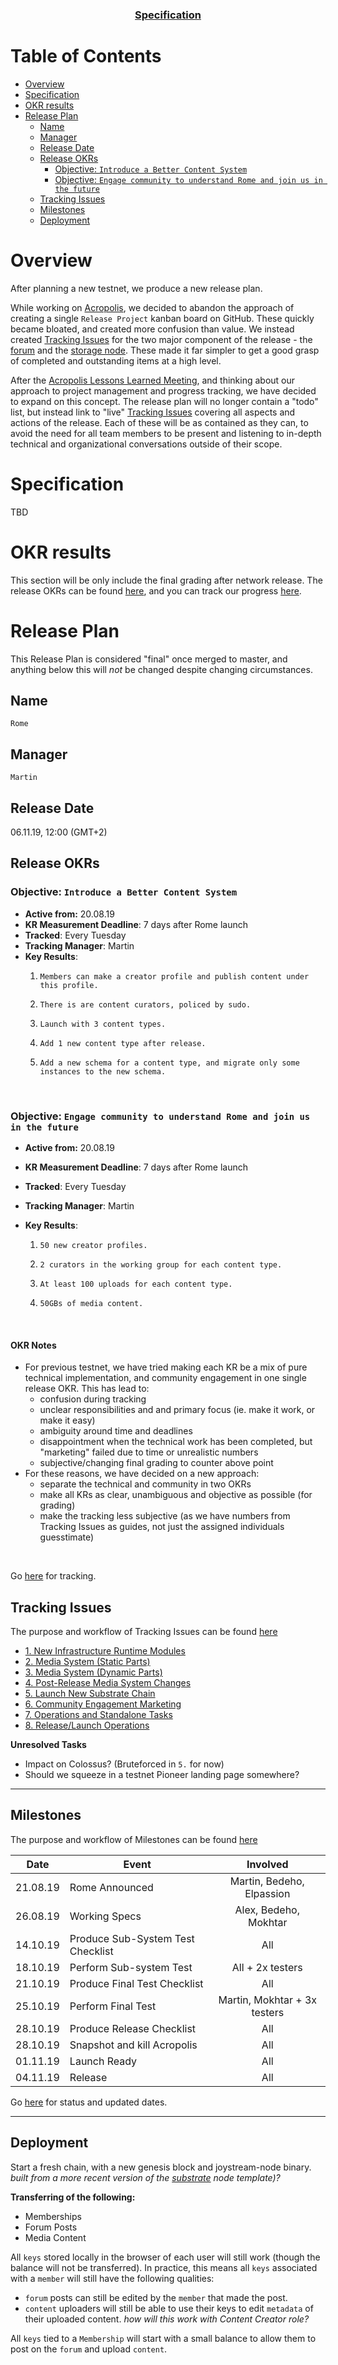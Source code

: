 <!--
<img src="img/rome-cover.svg"/>
-->

<div align="center">
  <h3>
    <a href="specification/README.md">
      Specification
    </a>
  </h3>
</div>

Table of Contents
=================
<!-- TOC START min:1 max:3 link:true asterisk:false update:true -->
- [Overview](#overview)
- [Specification](#specification)
- [OKR results](#okr-results)
- [Release Plan](#release-plan)
  - [Name](#name)
  - [Manager](#manager)
  - [Release Date](#release-date)
  - [Release OKRs](#release-okrs)
    - [Objective: `Introduce a Better Content System`](#objective-introduce-a-better-content-system)
    - [Objective: `Engage community to understand Rome and join us in the future`](#objective-engage-community-to-understand-rome-and-join-us-in-the-future)
  - [Tracking Issues](#tracking-issues)
  - [Milestones](#milestones)
  - [Deployment](#deployment)
<!-- TOC END -->

# Overview

After planning a new testnet, we produce a new release plan.

While working on [Acropolis](/testnets/acropolis), we decided to abandon the approach of creating a single `Release Project` kanban board on GitHub. These quickly became bloated, and created more confusion than value. We instead created [Tracking Issues](#tracking-issues) for the two major component of the release - the [forum](https://github.com/Joystream/joystream/issues/47) and the [storage node](https://github.com/Joystream/joystream/issues/57). These made it far simpler to get a good grasp of completed and outstanding items at a high level.

After the [Acropolis Lessons Learned Meeting](/meetings/acropolis#lessons-learned), and thinking about our approach to project management and progress tracking, we have decided to expand on this concept. The release plan will no longer contain a "todo" list, but instead link to "live" [Tracking Issues](#tracking-issues) covering all aspects and actions of the release. Each of these will be as contained as they can, to avoid the need for all team members to be present and listening to in-depth technical and organizational conversations outside of their scope.

#  Specification

TBD

# OKR results

This section will be only include the final grading after network release. The release OKRs can be found [here](#release-okrs), and you can track our progress [here](/okrs#release-okrs).

# Release Plan

This Release Plan is considered "final" once merged to master, and anything below this will *not* be changed despite changing circumstances.

## Name

`Rome`

## Manager

`Martin`

## Release Date

06.11.19, 12:00 (GMT+2)

## Release OKRs

### Objective: `Introduce a Better Content System`
- **Active from:** 20.08.19
- **KR Measurement Deadline**: 7 days after Rome launch
- **Tracked**: Every Tuesday
- **Tracking Manager**: Martin
- **Key Results**:
  1. `Members can make a creator profile and publish content under this profile.`

  2. `There is are content curators, policed by sudo.`

  3. `Launch with 3 content types.`

  4. `Add 1 new content type after release.`

  5. `Add a new schema for a content type, and migrate only some instances to the new schema.`

<br />


### Objective: `Engage community to understand Rome and join us in the future`
- **Active from:** 20.08.19
- **KR Measurement Deadline**: 7 days after Rome launch
- **Tracked**: Every Tuesday
- **Tracking Manager**: Martin
- **Key Results**:

  1. `50 new creator profiles.`

  2. `2 curators in the working group for each content type.`

  3. `At least 100 uploads for each content type.`

  4. `50GBs of media content.`

<br />

#### OKR Notes

* For previous testnet, we have tried making each KR be a mix of pure technical implementation, and community engagement in one single release OKR. This has lead to:
  * confusion during tracking
  * unclear responsibilities and and primary focus (ie. make it work, or make it easy)
  * ambiguity around time and deadlines
  * disappointment when the technical work has been completed, but "marketing" failed due to time or unrealistic numbers
  * subjective/changing final grading to counter above point
* For these reasons, we have decided on a new approach:
  * separate the technical and community in two OKRs
  * make all KRs as clear, unambiguous and objective as possible (for grading)
  * make the tracking less subjective (as we have numbers from Tracking Issues as guides, not just the assigned individuals guesstimate)

<br />

Go [here](/okrs#release-okrs) for tracking.

## Tracking Issues

The purpose and workflow of Tracking Issues can be found [here](/#tracking-issues)

  - [1. New Infrastructure Runtime Modules](https://github.com/Joystream/joystream/issues/95)
  - [2. Media System (Static Parts)](https://github.com/Joystream/joystream/issues/96)
  - [3. Media System (Dynamic Parts)](https://github.com/Joystream/joystream/issues/97)
  - [4. Post-Release Media System Changes](https://github.com/Joystream/joystream/issues/98)
  - [5. Launch New Substrate Chain](https://github.com/Joystream/joystream/issues/99)
  - [6. Community Engagement Marketing](https://github.com/Joystream/joystream/issues/100)
  - [7. Operations and Standalone Tasks](https://github.com/Joystream/joystream/issues/101)
  - [8. Release/Launch Operations](https://github.com/Joystream/joystream/issues/102)

**Unresolved Tasks**

- Impact on Colossus? (Bruteforced in `5.` for now)
- Should we squeeze in a testnet Pioneer landing page somewhere?

---

## Milestones

The purpose and workflow of Milestones can be found [here](/#milestones)

|    Date   |   Event                           |     Involved                   |
|:---------:|-----------------------------------|:------------------------------:|
| 21.08.19  | Rome Announced                    |  Martin, Bedeho, Elpassion     |
| 26.08.19  | Working Specs                     |  Alex, Bedeho, Mokhtar         |
| 14.10.19  | Produce Sub-System Test Checklist | All                            |
| 18.10.19  | Perform Sub-system Test           | All + 2x testers               |
| 21.10.19  | Produce Final Test Checklist      | All                            |
| 25.10.19  | Perform Final Test                | Martin, Mokhtar + 3x testers   |
| 28.10.19  | Produce Release Checklist         | All                            |
| 28.10.19  | Snapshot and kill Acropolis       | All                            |
| 01.11.19  | Launch Ready                      | All                            |
| 04.11.19  | Release                           | All                            |

Go [here](https://github.com/Joystream/joystream/issues/103) for status and updated dates.

---

## Deployment

Start a fresh chain, with a new genesis block and joystream-node binary.
*built from a more recent version of the [substrate](https://github.com/paritytech/substrate) node template)?*

**Transferring of the following:**
- Memberships
- Forum Posts
- Media Content

All `keys` stored locally in the browser of each user will still work (though the balance will not be transferred).
In practice, this means all `keys` associated with a `member` will still have the following qualities:

- `forum` posts can still be edited by the `member` that made the post.
- `content` uploaders will still be able to use their keys to edit `metadata` of their uploaded content.
*how will this work with Content Creator role?*

All `keys` tied to a `Membership` will start with a small balance to allow them to post on the `forum` and upload `content`.
